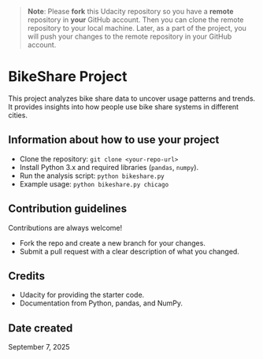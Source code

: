 >**Note**: Please **fork** this Udacity repository so you have a **remote** repository in **your** GitHub account. Then you can clone the remote repository to your local machine. Later, as a part of the project, you will push your changes to the remote repository in your GitHub account.


# BikeShare Project

This project analyzes bike share data to uncover usage patterns and trends.  
It provides insights into how people use bike share systems in different cities.

## Information about how to use your project

- Clone the repository: `git clone <your-repo-url>`
- Install Python 3.x and required libraries (`pandas`, `numpy`).
- Run the analysis script: `python bikeshare.py`
- Example usage: `python bikeshare.py chicago`

## Contribution guidelines

Contributions are always welcome!  
- Fork the repo and create a new branch for your changes.  
- Submit a pull request with a clear description of what you changed.  

## Credits

- Udacity for providing the starter code.  
- Documentation from Python, pandas, and NumPy.  

## Date created

September 7, 2025